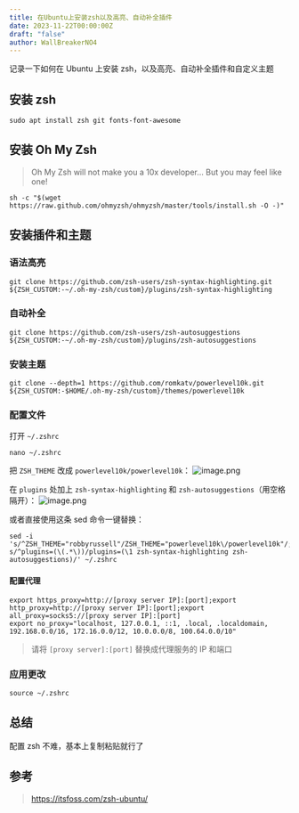 ```yaml
---
title: 在Ubuntu上安装zsh以及高亮、自动补全插件
date: 2023-11-22T00:00:00Z
draft: "false"
author: WallBreakerNO4
---
```


记录一下如何在 Ubuntu 上安装 zsh，以及高亮、自动补全插件和自定义主题

## 安装 zsh

```shell
sudo apt install zsh git fonts-font-awesome
```

## 安装 Oh My Zsh

> Oh My Zsh will not make you a 10x developer... But you may feel like one!

```shell
sh -c "$(wget https://raw.github.com/ohmyzsh/ohmyzsh/master/tools/install.sh -O -)"
```

## 安装插件和主题

### 语法高亮

```shell
git clone https://github.com/zsh-users/zsh-syntax-highlighting.git ${ZSH_CUSTOM:-~/.oh-my-zsh/custom}/plugins/zsh-syntax-highlighting
```

### 自动补全

```shell
git clone https://github.com/zsh-users/zsh-autosuggestions ${ZSH_CUSTOM:-~/.oh-my-zsh/custom}/plugins/zsh-autosuggestions
```

### 安装主题

```shell
git clone --depth=1 https://github.com/romkatv/powerlevel10k.git ${ZSH_CUSTOM:-$HOME/.oh-my-zsh/custom}/themes/powerlevel10k
```

### 配置文件

打开 `~/.zshrc`

```shell
nano ~/.zshrc
```

把 `ZSH_THEME` 改成 `powerlevel10k/powerlevel10k`：
![image.png](https://image.wall-breaker-no4.xyz/imgs/202311220011285.png#center)

在 `plugins` 处加上 `zsh-syntax-highlighting` 和 `zsh-autosuggestions`（用空格隔开）：
![image.png](https://image.wall-breaker-no4.xyz/imgs/202311220013082.png#center)

或者直接使用这条 sed 命令一键替换：

```shell
sed -i 's/^ZSH_THEME="robbyrussell"/ZSH_THEME="powerlevel10k\/powerlevel10k"/; s/^plugins=(\(.*\))/plugins=(\1 zsh-syntax-highlighting zsh-autosuggestions)/' ~/.zshrc
```

#### 配置代理

```shell
export https_proxy=http://[proxy server IP]:[port];export http_proxy=http://[proxy server IP]:[port];export all_proxy=socks5://[proxy server IP]:[port]
export no_proxy="localhost, 127.0.0.1, ::1, .local, .localdomain, 192.168.0.0/16, 172.16.0.0/12, 10.0.0.0/8, 100.64.0.0/10"
```

> 请将 `[proxy server]:[port]` 替换成代理服务的 IP 和端口

### 应用更改

```shell
source ~/.zshrc
```

## 总结

配置 zsh 不难，基本上复制粘贴就行了

## 参考

> https://itsfoss.com/zsh-ubuntu/
